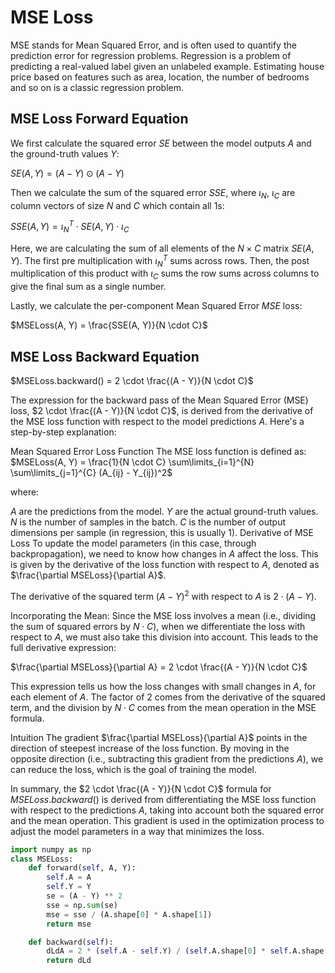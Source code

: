 # MSE Loss

MSE stands for Mean Squared Error, and is often used to quantify the prediction error for regression problems. Regression is a problem of predicting a real-valued label given an unlabeled example. Estimating house price based on features such as area, location, the number of bedrooms and so on is a classic regression problem.

## MSE Loss Forward Equation

We first calculate the squared error $SE$ between the model outputs $A$ and the ground-truth values $Y$:

$SE(A, Y) = (A - Y) \odot (A - Y)$ 

Then we calculate the sum of the squared error $SSE$, where $\iota_N$, $\iota_C$ are column vectors of size $N$ and $C$ which contain all 1s:

$SSE(A,Y) = \iota_{N}^{T} \cdot SE(A,Y) \cdot \iota_{C}$

Here, we are calculating the sum of all elements of the $N \times C$ matrix $SE(A, Y)$. The first pre multiplication with $\iota_{N}^{T}$ sums across rows. Then, the post multiplication of this product with $\iota_{C}$ sums the row sums across columns to give the final sum as a single number.

Lastly, we calculate the per-component Mean Squared Error $MSE$ loss:

$MSELoss(A, Y) = \frac{SSE(A, Y)}{N \cdot C}$

## MSE Loss Backward Equation

$MSELoss.backward() = 2 \cdot \frac{(A - Y)}{N \cdot C}$

The expression for the backward pass of the Mean Squared Error (MSE) loss, $2 \cdot \frac{(A - Y)}{N \cdot C}$, is derived from the derivative of the MSE loss function with respect to the model predictions $A$. Here's a step-by-step explanation:

Mean Squared Error Loss Function
The MSE loss function is defined as:
$MSELoss(A, Y) = \frac{1}{N \cdot C} \sum\limits_{i=1}^{N} \sum\limits_{j=1}^{C} (A_{ij} - Y_{ij})^2$

where:

$A$ are the predictions from the model.
$Y$ are the actual ground-truth values.
$N$ is the number of samples in the batch.
$C$ is the number of output dimensions per sample (in regression, this is usually 1).
Derivative of MSE Loss
To update the model parameters (in this case, through backpropagation), we need to know how changes in $A$ affect the loss. This is given by the derivative of the loss function with respect to $A$, denoted as $\frac{\partial MSELoss}{\partial A}$.

The derivative of the squared term $(A - Y)^2$ with respect to $A$ is $2 \cdot (A - Y)$. 

Incorporating the Mean:
Since the MSE loss involves a mean (i.e., dividing the sum of squared errors by $N \cdot C$), when we differentiate the loss with respect to $A$, we must also take this division into account. This leads to the full derivative expression:

$\frac{\partial MSELoss}{\partial A} = 2 \cdot \frac{(A - Y)}{N \cdot C}$

This expression tells us how the loss changes with small changes in $A$, for each element of $A$. The factor of $2$ comes from the derivative of the squared term, and the division by $N \cdot C$ comes from the mean operation in the MSE formula.

Intuition
The gradient $\frac{\partial MSELoss}{\partial A}$ points in the direction of steepest increase of the loss function. By moving in the opposite direction (i.e., subtracting this gradient from the predictions $A$), we can reduce the loss, which is the goal of training the model.

In summary, the $2 \cdot \frac{(A - Y)}{N \cdot C}$ formula for $MSELoss.backward()$ is derived from differentiating the MSE loss function with respect to the predictions $A$, taking into account both the squared error and the mean operation. This gradient is used in the optimization process to adjust the model parameters in a way that minimizes the loss.

```python
import numpy as np
class MSELoss:
    def forward(self, A, Y):
        self.A = A
        self.Y = Y
        se = (A - Y) ** 2
        sse = np.sum(se)
        mse = sse / (A.shape[0] * A.shape[1])
        return mse

    def backward(self):
        dLdA = 2 * (self.A - self.Y) / (self.A.shape[0] * self.A.shape[1])
        return dLd
```
